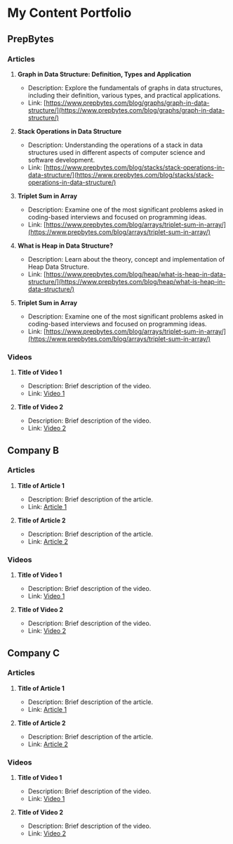 # My Content Portfolio

## PrepBytes

### Articles

1. **Graph in Data Structure: Definition, Types and Application**
   - Description: Explore the fundamentals of graphs in data structures, including their definition, various types, and practical applications.
   - Link: [https://www.prepbytes.com/blog/graphs/graph-in-data-structure/](https://www.prepbytes.com/blog/graphs/graph-in-data-structure/)

2. **Stack Operations in Data Structure**
   - Description: Understanding the operations of a stack in data structures used in different aspects of computer science and software development.
   - Link: [https://www.prepbytes.com/blog/stacks/stack-operations-in-data-structure/](https://www.prepbytes.com/blog/stacks/stack-operations-in-data-structure/)

3. **Triplet Sum in Array**
   - Description: Examine one of the most significant problems asked in coding-based interviews and focused on programming ideas.
   - Link: [https://www.prepbytes.com/blog/arrays/triplet-sum-in-array/](https://www.prepbytes.com/blog/arrays/triplet-sum-in-array/)

4. **What is Heap in Data Structure?**
   - Description: Learn about the theory, concept and implementation of Heap Data Structure.
   - Link: [https://www.prepbytes.com/blog/heap/what-is-heap-in-data-structure/](https://www.prepbytes.com/blog/heap/what-is-heap-in-data-structure/) 

5. **Triplet Sum in Array**
   - Description: Examine one of the most significant problems asked in coding-based interviews and focused on programming ideas.
   - Link: [https://www.prepbytes.com/blog/arrays/triplet-sum-in-array/](https://www.prepbytes.com/blog/arrays/triplet-sum-in-array/)


### Videos

1. **Title of Video 1**
   - Description: Brief description of the video.
   - Link: [Video 1](link_to_video_1_company_a)

2. **Title of Video 2**
   - Description: Brief description of the video.
   - Link: [Video 2](link_to_video_2_company_a)

## Company B

### Articles

1. **Title of Article 1**
   - Description: Brief description of the article.
   - Link: [Article 1](link_to_article_1_company_b)

2. **Title of Article 2**
   - Description: Brief description of the article.
   - Link: [Article 2](link_to_article_2_company_b)

### Videos

1. **Title of Video 1**
   - Description: Brief description of the video.
   - Link: [Video 1](link_to_video_1_company_b)

2. **Title of Video 2**
   - Description: Brief description of the video.
   - Link: [Video 2](link_to_video_2_company_b)

## Company C

### Articles

1. **Title of Article 1**
   - Description: Brief description of the article.
   - Link: [Article 1](link_to_article_1_company_c)

2. **Title of Article 2**
   - Description: Brief description of the article.
   - Link: [Article 2](link_to_article_2_company_c)

### Videos

1. **Title of Video 1**
   - Description: Brief description of the video.
   - Link: [Video 1](link_to_video_1_company_c)

2. **Title of Video 2**
   - Description: Brief description of the video.
   - Link: [Video 2](link_to_video_2_company_c)
